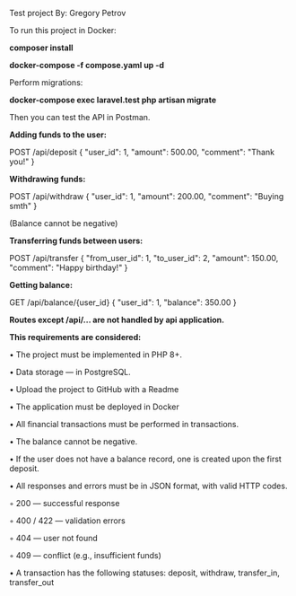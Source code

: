 Test project By: Gregory Petrov

To run this project in Docker:

**composer install**

**docker-compose -f compose.yaml up -d**

Perform migrations:

**docker-compose exec laravel.test php artisan migrate**

Then you can test the API in Postman.

**Adding funds to the user:**

POST /api/deposit { "user_id": 1, "amount": 500.00, "comment": "Thank you!" }

**Withdrawing funds:**

POST /api/withdraw { "user_id": 1, "amount": 200.00, "comment": "Buying smth" }

(Balance cannot be negative)

**Transferring funds between users:**

POST /api/transfer { "from_user_id": 1, "to_user_id": 2, "amount": 150.00, "comment": "Happy birthday!" }

**Getting balance:**

GET /api/balance/{user_id} { "user_id": 1, "balance": 350.00 }

**Routes except /api/... are not handled by api application.**

**This requirements are considered:**

• The project must be implemented in PHP 8+.

• Data storage — in PostgreSQL.

• Upload the project to GitHub with a Readme

• The application must be deployed in Docker

• All financial transactions must be performed in transactions.

• The balance cannot be negative.

• If the user does not have a balance record, one is created upon the first deposit.

• All responses and errors must be in JSON format, with valid HTTP codes.

◦ 200 — successful response

◦ 400 / 422 — validation errors

◦ 404 — user not found

◦ 409 — conflict (e.g., insufficient funds)

• A transaction has the following statuses: deposit, withdraw, transfer_in, transfer_out
